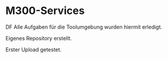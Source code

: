 # M300-Services
DF
Alle Aufgaben für die Toolumgebung wurden hiermit erledigt.

Eigenes Repository erstellt.

Erster Upload getestet.
